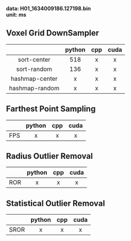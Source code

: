 
**data: H01_1634009186.127198.bin  
unit: ms**

## Voxel Grid DownSampler

|                | python | cpp | cuda |  
|:--------------:|:------:|:---:|:----:|
|  sort-center   |  518   |  x  |  x   |
|  sort-random   |  136   |  x  |  x   |
| hashmap-center |   x    |  x  |  x   |
| hashmap-random |   x    |  x  |  x   |

## Farthest Point Sampling
|                | python | cpp | cuda |  
|:--------------:|:------:|:---:|:----:|
|      FPS       |   x    |  x  |  x   |

## Radius Outlier Removal
|                | python | cpp | cuda |  
|:--------------:|:------:|:---:|:----:|
|      ROR       |   x    |  x  |  x   |

## Statistical Outlier Removal
|                | python | cpp | cuda |  
|:--------------:|:------:|:---:|:----:|
|      SROR      |   x    |  x  |  x   |
